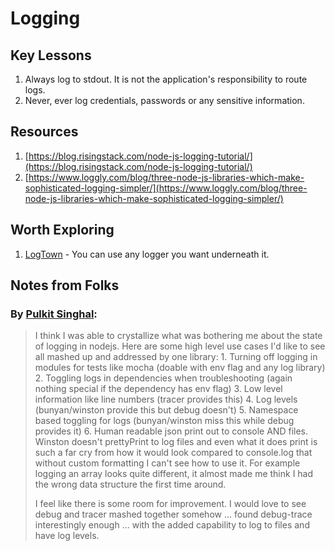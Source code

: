 # Logging

## Key Lessons

1. Always log to stdout. It is not the application's responsibility to route logs.
2. Never, ever log credentials, passwords or any sensitive information.

## Resources

1. [https://blog.risingstack.com/node-js-logging-tutorial/](https://blog.risingstack.com/node-js-logging-tutorial/)
2. [https://www.loggly.com/blog/three-node-js-libraries-which-make-sophisticated-logging-simpler/](https://www.loggly.com/blog/three-node-js-libraries-which-make-sophisticated-logging-simpler/)

## Worth Exploring

1. [LogTown](https://github.com/logtown/logtown) - You can use any logger you want underneath it.

## Notes from Folks

### By [Pulkit Singhal](https://github.com/pulkitsinghal):

> I think I was able to crystallize what was bothering me about the state of logging in nodejs. Here are some high level use cases I'd like to see all mashed up and addressed by one library: 1. Turning off logging in modules for tests like mocha \(doable with env flag and any log library\) 2. Toggling logs in dependencies when troubleshooting \(again nothing special if the dependency has env flag\) 3. Low level information like line numbers \(tracer provides this\) 4. Log levels \(bunyan/winston provide this but debug doesn't\) 5. Namespace based toggling for logs \(bunyan/winston miss this while debug provides it\) 6. Human readable json print out to console AND files. Winston doesn't prettyPrint to log files and even what it does print is such a far cry from how it would look compared to console.log that without custom formatting I can't see how to use it. For example logging an array looks quite different, it almost made me think I had the wrong data structure the first time around.
>
> I feel like there is some room for improvement. I would love to see debug and tracer mashed together somehow ... found debug-trace interestingly enough ... with the added capability to log to files and have log levels.

